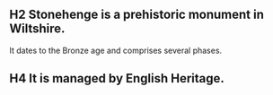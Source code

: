 ## H2 Stonehenge is a prehistoric monument in Wiltshire.
It dates to the Bronze age and comprises several phases.  
## H4 It is managed by English Heritage.
